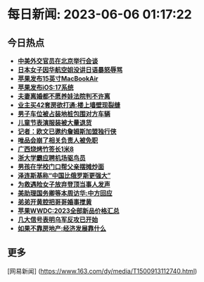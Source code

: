 
# 每日新闻: 2023-06-06 01:17:22
## 今日热点

- **[中美外交官员在北京举行会谈](https://www.163.com/search?keyword=%E4%B8%AD%E7%BE%8E%E5%A4%96%E4%BA%A4%E5%AE%98%E5%91%98%E5%9C%A8%E5%8C%97%E4%BA%AC%E4%B8%BE%E8%A1%8C%E4%BC%9A%E8%B0%88)**
- **[日本女子因华航空姐没讲日语暴怒辱骂](https://www.163.com/search?keyword=%E6%97%A5%E6%9C%AC%E5%A5%B3%E5%AD%90%E5%9B%A0%E5%8D%8E%E8%88%AA%E7%A9%BA%E5%A7%90%E6%B2%A1%E8%AE%B2%E6%97%A5%E8%AF%AD%E6%9A%B4%E6%80%92%E8%BE%B1%E9%AA%82)**
- **[苹果发布15英寸MacBookAir](https://www.163.com/search?keyword=%E8%8B%B9%E6%9E%9C%E5%8F%91%E5%B8%8315%E8%8B%B1%E5%AF%B8MacBookAir)**
- **[苹果发布iOS:17系统](https://www.163.com/search?keyword=%E8%8B%B9%E6%9E%9C%E5%8F%91%E5%B8%83iOS+17%E7%B3%BB%E7%BB%9F)**
- **[夫妻离婚都不愿养娃法院判不许离](https://www.163.com/search?keyword=%E5%A4%AB%E5%A6%BB%E7%A6%BB%E5%A9%9A%E9%83%BD%E4%B8%8D%E6%84%BF%E5%85%BB%E5%A8%83%E6%B3%95%E9%99%A2%E5%88%A4%E4%B8%8D%E8%AE%B8%E7%A6%BB)**
- **[业主买42套房欲打通:楼上墙壁现裂缝](https://www.163.com/search?keyword=%E4%B8%9A%E4%B8%BB%E4%B9%B042%E5%A5%97%E6%88%BF%E6%AC%B2%E6%89%93%E9%80%9A+%E6%A5%BC%E4%B8%8A%E5%A2%99%E5%A3%81%E7%8E%B0%E8%A3%82%E7%BC%9D)**
- **[男子车位被占装地桩包围对方车辆](https://www.163.com/search?keyword=%E7%94%B7%E5%AD%90%E8%BD%A6%E4%BD%8D%E8%A2%AB%E5%8D%A0%E8%A3%85%E5%9C%B0%E6%A1%A9%E5%8C%85%E5%9B%B4%E5%AF%B9%E6%96%B9%E8%BD%A6%E8%BE%86)**
- **[儿童节表演服装被大量退货](https://www.163.com/search?keyword=%E5%84%BF%E7%AB%A5%E8%8A%82%E8%A1%A8%E6%BC%94%E6%9C%8D%E8%A3%85%E8%A2%AB%E5%A4%A7%E9%87%8F%E9%80%80%E8%B4%A7)**
- **[记者：欧文已邀约詹姆斯加盟独行侠](https://www.163.com/search?keyword=%E8%AE%B0%E8%80%85%EF%BC%9A%E6%AC%A7%E6%96%87%E5%B7%B2%E9%82%80%E7%BA%A6%E8%A9%B9%E5%A7%86%E6%96%AF%E5%8A%A0%E7%9B%9F%E7%8B%AC%E8%A1%8C%E4%BE%A0)**
- **[唯品会崩了相关负责人被免职](https://www.163.com/search?keyword=%E5%94%AF%E5%93%81%E4%BC%9A%E5%B4%A9%E4%BA%86%E7%9B%B8%E5%85%B3%E8%B4%9F%E8%B4%A3%E4%BA%BA%E8%A2%AB%E5%85%8D%E8%81%8C)**
- **[广西烧烤竹签长1米8](https://www.163.com/search?keyword=%E5%B9%BF%E8%A5%BF%E7%83%A7%E7%83%A4%E7%AB%B9%E7%AD%BE%E9%95%BF1%E7%B1%B38)**
- **[浙大学霸应聘机场驱鸟员](https://www.163.com/search?keyword=%E6%B5%99%E5%A4%A7%E5%AD%A6%E9%9C%B8%E5%BA%94%E8%81%98%E6%9C%BA%E5%9C%BA%E9%A9%B1%E9%B8%9F%E5%91%98)**
- **[男孩在学校门口帮父亲摆摊炒面](https://www.163.com/search?keyword=%E7%94%B7%E5%AD%A9%E5%9C%A8%E5%AD%A6%E6%A0%A1%E9%97%A8%E5%8F%A3%E5%B8%AE%E7%88%B6%E4%BA%B2%E6%91%86%E6%91%8A%E7%82%92%E9%9D%A2)**
- **[泽连斯基称“中国比俄罗斯更强大”](https://www.163.com/search?keyword=%E6%B3%BD%E8%BF%9E%E6%96%AF%E5%9F%BA%E7%A7%B0%E2%80%9C%E4%B8%AD%E5%9B%BD%E6%AF%94%E4%BF%84%E7%BD%97%E6%96%AF%E6%9B%B4%E5%BC%BA%E5%A4%A7%E2%80%9D)**
- **[为救遇险女子放弃登顶当事人发声](https://www.163.com/search?keyword=%E4%B8%BA%E6%95%91%E9%81%87%E9%99%A9%E5%A5%B3%E5%AD%90%E6%94%BE%E5%BC%83%E7%99%BB%E9%A1%B6%E5%BD%93%E4%BA%8B%E4%BA%BA%E5%8F%91%E5%A3%B0)**
- **[美助理国务卿等本周访华:中方回应](https://www.163.com/search?keyword=%E7%BE%8E%E5%8A%A9%E7%90%86%E5%9B%BD%E5%8A%A1%E5%8D%BF%E7%AD%89%E6%9C%AC%E5%91%A8%E8%AE%BF%E5%8D%8E+%E4%B8%AD%E6%96%B9%E5%9B%9E%E5%BA%94)**
- **[弟弟开黄腔把哥哥婚事搅黄](https://www.163.com/search?keyword=%E5%BC%9F%E5%BC%9F%E5%BC%80%E9%BB%84%E8%85%94%E6%8A%8A%E5%93%A5%E5%93%A5%E5%A9%9A%E4%BA%8B%E6%90%85%E9%BB%84)**
- **[苹果WWDC:2023全部新品价格汇总](https://www.163.com/search?keyword=%E8%8B%B9%E6%9E%9CWWDC+2023%E5%85%A8%E9%83%A8%E6%96%B0%E5%93%81%E4%BB%B7%E6%A0%BC%E6%B1%87%E6%80%BB)**
- **[几大信号表明乌军反攻已开始](https://www.163.com/search?keyword=%E5%87%A0%E5%A4%A7%E4%BF%A1%E5%8F%B7%E8%A1%A8%E6%98%8E%E4%B9%8C%E5%86%9B%E5%8F%8D%E6%94%BB%E5%B7%B2%E5%BC%80%E5%A7%8B)**
- **[如果不靠房地产:经济发展靠什么](https://www.163.com/search?keyword=%E5%A6%82%E6%9E%9C%E4%B8%8D%E9%9D%A0%E6%88%BF%E5%9C%B0%E4%BA%A7+%E7%BB%8F%E6%B5%8E%E5%8F%91%E5%B1%95%E9%9D%A0%E4%BB%80%E4%B9%88)**

## 更多
[网易新闻] (https://www.163.com/dy/media/T1500913112740.html)
